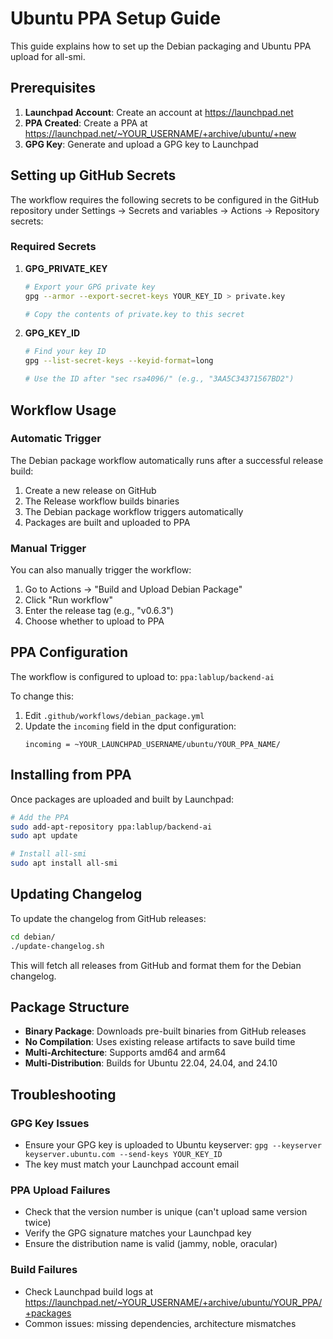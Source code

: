 # Ubuntu PPA Setup Guide

This guide explains how to set up the Debian packaging and Ubuntu PPA upload for all-smi.

## Prerequisites

1. **Launchpad Account**: Create an account at https://launchpad.net
2. **PPA Created**: Create a PPA at https://launchpad.net/~YOUR_USERNAME/+archive/ubuntu/+new
3. **GPG Key**: Generate and upload a GPG key to Launchpad

## Setting up GitHub Secrets

The workflow requires the following secrets to be configured in the GitHub repository under Settings → Secrets and variables → Actions → Repository secrets:

### Required Secrets

1. **GPG_PRIVATE_KEY**
   ```bash
   # Export your GPG private key
   gpg --armor --export-secret-keys YOUR_KEY_ID > private.key
   
   # Copy the contents of private.key to this secret
   ```

2. **GPG_KEY_ID**
   ```bash
   # Find your key ID
   gpg --list-secret-keys --keyid-format=long
   
   # Use the ID after "sec rsa4096/" (e.g., "3AA5C34371567BD2")
   ```

## Workflow Usage

### Automatic Trigger
The Debian package workflow automatically runs after a successful release build:
1. Create a new release on GitHub
2. The Release workflow builds binaries
3. The Debian package workflow triggers automatically
4. Packages are built and uploaded to PPA

### Manual Trigger
You can also manually trigger the workflow:
1. Go to Actions → "Build and Upload Debian Package"
2. Click "Run workflow"
3. Enter the release tag (e.g., "v0.6.3")
4. Choose whether to upload to PPA

## PPA Configuration

The workflow is configured to upload to: `ppa:lablup/backend-ai`

To change this:
1. Edit `.github/workflows/debian_package.yml`
2. Update the `incoming` field in the dput configuration:
   ```
   incoming = ~YOUR_LAUNCHPAD_USERNAME/ubuntu/YOUR_PPA_NAME/
   ```

## Installing from PPA

Once packages are uploaded and built by Launchpad:

```bash
# Add the PPA
sudo add-apt-repository ppa:lablup/backend-ai
sudo apt update

# Install all-smi
sudo apt install all-smi
```

## Updating Changelog

To update the changelog from GitHub releases:
```bash
cd debian/
./update-changelog.sh
```

This will fetch all releases from GitHub and format them for the Debian changelog.

## Package Structure

- **Binary Package**: Downloads pre-built binaries from GitHub releases
- **No Compilation**: Uses existing release artifacts to save build time
- **Multi-Architecture**: Supports amd64 and arm64
- **Multi-Distribution**: Builds for Ubuntu 22.04, 24.04, and 24.10

## Troubleshooting

### GPG Key Issues
- Ensure your GPG key is uploaded to Ubuntu keyserver: `gpg --keyserver keyserver.ubuntu.com --send-keys YOUR_KEY_ID`
- The key must match your Launchpad account email

### PPA Upload Failures
- Check that the version number is unique (can't upload same version twice)
- Verify the GPG signature matches your Launchpad key
- Ensure the distribution name is valid (jammy, noble, oracular)

### Build Failures
- Check Launchpad build logs at https://launchpad.net/~YOUR_USERNAME/+archive/ubuntu/YOUR_PPA/+packages
- Common issues: missing dependencies, architecture mismatches